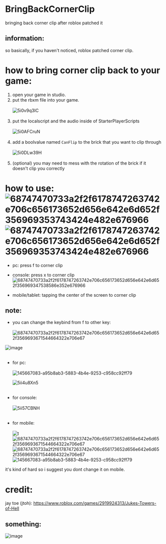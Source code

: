 # BringBackCornerClip
bringing back corner clip after roblox patched it
## information:
so basically, if you haven't noticed, roblox patched corner clip.
# how to bring corner clip back to your game:
1. open your game in studio.
2. put the rbxm file into your game.<br><br>
![5i0v9q3IC](https://user-images.githubusercontent.com/92669198/145666110-0c763852-5248-45a7-a881-20dc4ec84141.gif) <br><br>
3. put the localscript and the audio inside of StarterPlayerScripts<br><br>
![5i0AFCruN](https://user-images.githubusercontent.com/92669198/145666728-0f692426-5c7b-4db1-880c-b081122159c0.gif) <br><br>
4. add a boolvalue named ``CanFlip`` to the brick that you want to clip through<br><br>
![5i0DLw39H](https://user-images.githubusercontent.com/92669198/145667021-c9718360-6927-49a6-b4e3-f249c0f1b605.gif) <br><br>
5. (optional) you may need to mess with the rotation of the brick if it doesn't clip you correctly
# how to use:![68747470733a2f2f6178747263742e706c656173652d656e642e6d652f356969353743424e482e676966](https://user-images.githubusercontent.com/92669198/145947639-6675fdd5-da20-45f3-a2e3-ff36f5f75fd0.gif)![68747470733a2f2f6178747263742e706c656173652d656e642e6d652f356969353743424e482e676966](https://user-images.githubusercontent.com/92669198/145947641-37631a07-6ea5-43df-b6c6-0d5ef1812017.gif)


- pc: press f to corner clip
- console: press x to corner clip![68747470733a2f2f6178747263742e706c656173652d656e642e6d652f356969347538586e352e676966](https://user-images.githubusercontent.com/92669198/145947638-0103d75d-027b-4010-a657-dda551d02042.gif)

- mobile/tablet: tapping the center of the screen to corner clip
## note:
- you can change the keybind from f to other key: <br><br>![68747470733a2f2f6178747263742e706c656173652d656e642e6d652f3569693671544664322e706e67](https://user-images.githubusercontent.com/92669198/145948355-7b630868-b4b4-4c52-b50e-261529449dd1.png)

![image](https://axtrct.please-end.me/5ii5PybVt.png) <br><br>
  + for pc: <br><br>![145667083-a95b8ab3-5883-4b4e-9253-c958cc92ff79](https://user-images.githubusercontent.com/92669198/145948335-cb80a44b-602f-403c-bff7-37cdcfe26e07.png)

    ![5ii4u8Xn5](https://axtrct.please-end.me/5ii4u8Xn5.gif) <br><br>
  + for console: <br><br>
    ![5ii57CBNH](https://axtrct.please-end.me/5ii57CBNH.gif)<br><br>
  + for mobile: <br><br>
    ![t](https://axtrct.please-end.me/5ii6qTFd2.png) <br>![68747470733a2f2f6178747263742e706c656173652d656e642e6d652f3569693671544664322e706e67](https://user-images.githubusercontent.com/92669198/145948310-db897ac7-1749-4b47-9c30-de92760e796f.png)![68747470733a2f2f6178747263742e706c656173652d656e642e6d652f3569693671544664322e706e67](https://user-images.githubusercontent.com/92669198/145948312-e4964ce0-ceae-4bb4-9caa-362d50f5bbe4.png)![145667083-a95b8ab3-5883-4b4e-9253-c958cc92ff79](https://user-images.githubusercontent.com/92669198/145948338-c382b1ba-91e5-4844-8dd8-c31722ef5e92.png)



  it's kind of hard so i suggest you dont change it on mobile.
# credit:
jay toe (jtoh): https://www.roblox.com/games/2919924313/Jukes-Towers-of-Hell
## something:
![image](https://user-images.githubusercontent.com/92669198/145667083-a95b8ab3-5883-4b4e-9253-c958cc92ff79.png)
